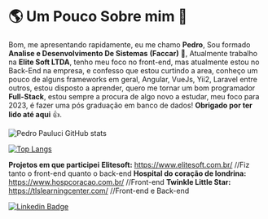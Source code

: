 # 🌎 Um Pouco Sobre mim 👱
Bom, me apresentando rapidamente, eu me chamo **Pedro**, Sou formado **Analise e Desenvolvimento De Sistemas**  **(Faccar)** 📖, Atualmente trabalho na **Elite Soft LTDA**, tenho meu foco no front-end, mas atualmente estou no Back-End na empresa, e confesso que estou curtindo a area, conheço um pouco de alguns frameworks em geral, Angular, VueJs, Yii2, Laravel entre outros, estou disposto a aprender, quero me tornar um bom programador **Full-Stack**, estou sempre a procura de algo novo a estudar, meu foco para 2023, é fazer uma pós graduação em banco de dados! **Obrigado por ter lido até aqui** 👍.

![Pedro Pauluci GitHub stats](https://github-readme-stats.vercel.app/api?username=pauromaoluche&show_icons=true&theme=tokyonight)

[![Top Langs](https://github-readme-stats.vercel.app/api/top-langs/?username=pauromaoluche&layout=compact)](https://github.com/pauromaoluche)

**Projetos em que participei**
**Elitesoft:** https://www.elitesoft.com.br/ //Fiz tanto o front-end quanto o back-end
**Hospital do coração de londrina:** https://www.hospcoracao.com.br/ //Front-end
**Twinkle Little Star:** https://tlslearningcenter.com/ //Front-end e Back-end

[
![Linkedin Badge](https://img.shields.io/badge/-LinkedIn-blue?style=flat-square&logo=Linkedin&logoColor=white&link=https://www.linkedin.com/in/isadora-rodrigues-stangarlin-48402b141/)
](https://www.linkedin.com/in/pedro-henrique-rom%C3%A3o-pauluci-572401206/)
